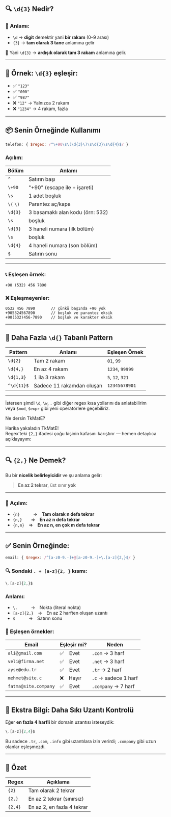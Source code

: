 
## 🔍 `\d{3}` Nedir?

### 📌 Anlamı:

- `\d` → **digit** demektir yani **bir rakam** (0–9 arası)
- `{3}` → **tam olarak 3 tane** anlamına gelir

🔁 Yani `\d{3}` → **ardışık olarak tam 3 rakam** anlamına gelir.

---

## 🧪 Örnek: `\d{3}` eşleşir:

- ✅ `"123"`
- ✅ `"000"`
- ✅ `"987"`
- ❌ `"12"` → Yalnızca 2 rakam
- ❌ `"1234"` → 4 rakam, fazla

---

## 📦 Senin Örneğinde Kullanımı

```js
telefon: { $regex: /^\+90\s\(\d{3}\)\s\d{3}\s\d{4}$/ }
```

### Açılım:

|Bölüm|Anlamı|
|---|---|
|`^`|Satırın başı|
|`\+90`|"+90" (escape ile + işareti)|
|`\s`|1 adet boşluk|
|`\(` `\)`|Parantez aç/kapa|
|`\d{3}`|3 basamaklı alan kodu (örn: 532)|
|`\s`|boşluk|
|`\d{3}`|3 haneli numara (ilk bölüm)|
|`\s`|boşluk|
|`\d{4}`|4 haneli numara (son bölüm)|
|`$`|Satırın sonu|

---

### 📞 Eşleşen örnek:

```
+90 (532) 456 7890
```

### ❌ Eşleşmeyenler:

```
0532 456 7890       // çünkü başında +90 yok  
+905324567890       // boşluk ve parantez eksik  
+90(532)456-7890    // boşluk ve karakter eksik  
```

---

## 🔎 Daha Fazla `\d{}` Tabanlı Pattern

|Pattern|Anlamı|Eşleşen Örnek|
|---|---|---|
|`\d{2}`|Tam 2 rakam|`01`, `99`|
|`\d{4,}`|En az 4 rakam|`1234`, `99999`|
|`\d{1,3}`|1 ila 3 rakam|`5`, `12`, `321`|
|`^\d{11}$`|Sadece 11 rakamdan oluşan|`12345678901`|

---

İstersen şimdi `\d`, `\w`, `.` gibi diğer regex kısa yollarını da anlatabilirim  
veya `$mod`, `$expr` gibi yeni operatörlere geçebiliriz.

Ne dersin TkMatE?

Harika yakaladın TkMatE!  
Regex’teki `{2,}` ifadesi çoğu kişinin kafasını karıştırır — hemen detaylıca açıklayayım:

---

## 🔍 `{2,}` Ne Demek?

Bu bir **nicelik belirleyicidir** ve şu anlama gelir:

> **En az 2 tekrar**, üst sınır **yok**

---

### 📌 Açılım:

- `{n}`   ⇒ **Tam olarak n defa tekrar**
- `{n,}`  ⇒ **En az n defa tekrar**
- `{n,m}` ⇒ **En az n, en çok m defa tekrar**

---

## ✅ Senin Örneğinde:

```js
email: { $regex: /^[a-z0-9.-]+@[a-z0-9.-]+\.[a-z]{2,}$/ }
```

### 🔍 Sondaki `. + [a-z]{2, }` kısmı:

```js
\.[a-z]{2,}$
```

### Anlamı:

- `\.`   → Nokta (literal nokta)
- `[a-z]{2,}` → En az 2 harften oluşan uzantı
- `$`   → Satırın sonu

### 🔎 Eşleşen örnekler:

|Email|Eşleşir mi?|Neden|
|---|---|---|
|`ali@gmail.com`|✅ Evet|`.com` → 3 harf|
|`veli@firma.net`|✅ Evet|`.net` → 3 harf|
|`ayse@edu.tr`|✅ Evet|`.tr` → 2 harf|
|`mehmet@site.c`|❌ Hayır|`.c` → sadece 1 harf|
|`fatma@site.company`|✅ Evet|`.company` → 7 harf|

---

## 🧠 Ekstra Bilgi: Daha Sıkı Uzantı Kontrolü

Eğer **en fazla 4 harfli** bir domain uzantısı isteseydik:

```js
\.[a-z]{2,4}$
```

Bu sadece `.tr`, `.com`, `.info` gibi uzantılara izin verirdi; `.company` gibi uzun olanlar eşleşmezdi.

---

## 📌 Özet

|Regex|Açıklama|
|---|---|
|`{2}`|Tam olarak 2 tekrar|
|`{2,}`|En az 2 tekrar (sınırsız)|
|`{2,4}`|En az 2, en fazla 4 tekrar|
